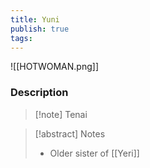```yaml
---
title: Yuni
publish: true
tags:
---
```

![[HOTWOMAN.png]]
### Description
> [!note] Tenai
> <span style="font-family: 'Lucida Handwriting'; font-optical-sizing: auto; font-style: normal; word-break: break-word;"><span/>

> [!abstract] Notes
> - Older sister of [[Yeri]]

